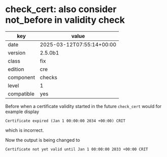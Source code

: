 [//]: # (werk v2)
# check_cert: also consider not_before in validity check

key        | value
---------- | ---
date       | 2025-03-12T07:55:14+00:00
version    | 2.5.0b1
class      | fix
edition    | cre
component  | checks
level      | 1
compatible | yes

Before when a certificate validity started in the future
`check_cert` would for example display
```
Certificate expired (Jan 1 00:00:00 2034 +00:00) CRIT
```
which is incorrect.

Now the output is being changed to
```
Certificate not yet valid until Jan 1 00:00:00 2033 +00:00 CRIT
```

